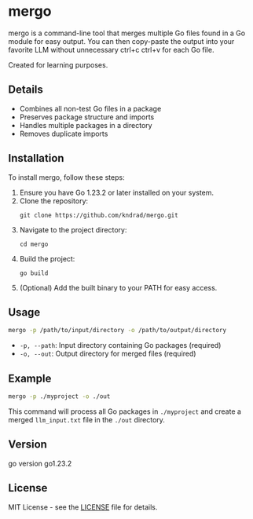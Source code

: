 # mergo

mergo is a command-line tool that merges multiple Go files found in a Go module for easy output. You can then copy-paste the output into your favorite LLM without unnecessary ctrl+c ctrl+v for each Go file.

Created for learning purposes.

## Details

- Combines all non-test Go files in a package
- Preserves package structure and imports
- Handles multiple packages in a directory
- Removes duplicate imports

## Installation

To install mergo, follow these steps:

1. Ensure you have Go 1.23.2 or later installed on your system.
2. Clone the repository:
   ```
   git clone https://github.com/kndrad/mergo.git
   ```
3. Navigate to the project directory:
   ```
   cd mergo
   ```
4. Build the project:
   ```
   go build
   ```
5. (Optional) Add the built binary to your PATH for easy access.

## Usage

```bash
mergo -p /path/to/input/directory -o /path/to/output/directory
```

- `-p, --path`: Input directory containing Go packages (required)
- `-o, --out`: Output directory for merged files (required)

## Example

```bash
mergo -p ./myproject -o ./out
```

This command will process all Go packages in `./myproject` and create a merged `llm_input.txt` file in the `./out` directory.

## Version
go version go1.23.2

## License

MIT License - see the [LICENSE](LICENSE) file for details.
